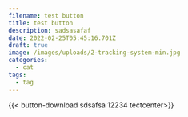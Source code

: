 ```yaml
---
filename: test button
title: test button
description: sadsasafaf
date: 2022-02-25T05:45:16.701Z
draft: true
image: /images/uploads/2-tracking-system-min.jpg
categories:
  - cat
tags:
  - tag
---
```

{{< button-download sdsafsa 12234  tectcenter>}}